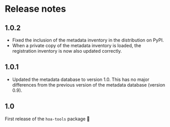 # Release notes

## 1.0.2

- Fixed the inclusion of the metadata inventory in the distribution on PyPI.
- When a private copy of the metadata inventory is loaded, the registration
  inventory is now also updated correctly.

## 1.0.1

- Updated the metadata database to version 1.0. This has no major differences
  from the previous version of the metadata database (version 0.9).

## 1.0

First release of the `hoa-tools` package 🚀
